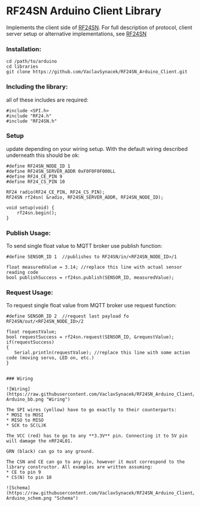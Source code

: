 RF24SN Arduino Client Library
=============================

Implements the client side of [RF24SN](https://github.com/VaclavSynacek/RF24SN). For full description of protocol, client server setup or alternative implementations, see [RF24SN](https://github.com/VaclavSynacek/RF24SN)


### Installation:
```Shell
cd /path/to/arduino
cd libraries
git clone https://github.com/VaclavSynacek/RF24SN_Arduino_Client.git
```

### Including the library:
all of these includes are required:
```Arduino
#include <SPI.h>
#include "RF24.h"
#include "RF24SN.h"
```

### Setup
update depending on your wiring setup. With the default wiring described underneath this should be ok:
```Arduino
#define RF24SN_NODE_ID 1
#define RF24SN_SERVER_ADDR 0xF0F0F0F000LL
#define RF24_CE_PIN 9
#define RF24_CS_PIN 10

RF24 radio(RF24_CE_PIN, RF24_CS_PIN);
RF24SN rf24sn( &radio, RF24SN_SERVER_ADDR, RF24SN_NODE_ID);

void setup(void) {
	rf24sn.begin();
}
```


### Publish Usage:
To send single float value to MQTT broker use publish function:
```Arduino
#define SENSOR_ID 1  //publishes to RF24SN/in/<RF24SN_NODE_ID>/1
       
float measuredValue = 3.14; //replace this line with actual sensor reading code
bool publishSuccess = rf24sn.publish(SENSOR_ID, measuredValue);
```

### Request Usage:
To request single float value from MQTT broker use request function:
```Arduino
#define SENSOR_ID 2  //request last payload fo RF24SN/out/<RF24SN_NODE_ID>/2
       
float requestValue;
bool requestSuccess = rf24sn.request(SENSOR_ID, &requestValue);
if(requestSuccess)
{
   Serial.println(requestValue); //replace this line with some action code (moving servo, LED on, etc.)
}


### Wiring

![Wiring](https://raw.githubusercontent.com/VaclavSynacek/RF24SN_Arduino_Client/master/RF24SN-Arduino_bb.png "Wiring")

The SPI wires (yellow) have to go exactly to their counterparts:
* MOSI to MOSI
* MISO to MISO
* SCK to SC(L)K

The VCC (red) has to go to any **3.3V** pin. Connecting it to 5V pin will damage the nRF24L01.

GRN (black) can go to any ground.

The CSN and CE can go to any pin, however it must correspond to the library constructor. All examples are written assuming:
* CE to pin 9
* CS(N) to pin 10

![Schema](https://raw.githubusercontent.com/VaclavSynacek/RF24SN_Arduino_Client/master/RF24SN-Arduino_schem.png "Schema")